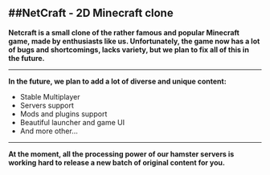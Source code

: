 ##NetCraft - 2D Minecraft clone
---
**Netcraft is a small clone of the rather famous and popular Minecraft game, made by enthusiasts like us. Unfortunately, the game now has a lot of bugs and shortcomings, lacks variety, but we plan to fix all of this in the future.**
***
__In the future, we plan to add a lot of diverse and unique content:__
- Stable Multiplayer
- Servers support
- Mods and plugins support
- Beautiful launcher and game UI
- And more other...
---
__**At the moment, all the processing power of our hamster servers is working hard to release a new batch of original content for you.**__

